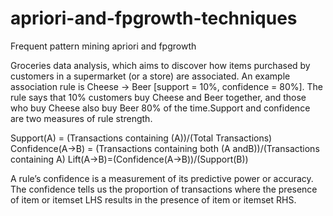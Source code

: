 # apriori-and-fpgrowth-techniques
Frequent pattern mining apriori and fpgrowth


Groceries data analysis, which aims to discover how items purchased by customers in a supermarket (or a store) are associated. An example association rule is Cheese -> Beer [support = 10%, confidence = 80%]. The rule says that 10% customers buy Cheese and Beer together, and those who buy Cheese also buy Beer 80% of the time.Support and confidence are two measures of rule strength.

Support(A) = (Transactions containing (A))/(Total Transactions) Confidence(A→B) = (Transactions containing both (A andB))/(Transactions containing A) Lift(A→B)=(Confidence(A→B))/(Support(B))

A rule’s confidence is a measurement of its predictive power or accuracy. The confidence tells us the proportion of transactions where the presence of item or itemset LHS results in the presence of item or itemset RHS.

